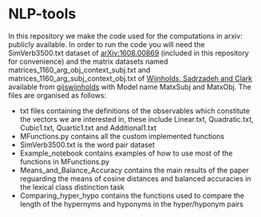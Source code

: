 # NLP-tools

In this repository we make the code used for the computations in arxiv:  publicly available. In order to run the code you will need the SimVerb3500.txt dataset of [arXiv:1608.00869](https://arxiv.org/abs/1608.00869#:~:text=Further%2C%20with%20significantly%20larger%20development,of%20methods%20tailored%20to%20verbs.) (included in this repository for convenience) and the matrix datasets named matrices_1160_arg_obj_context_subj.txt and matrices_1160_arg_subj_context_obj.txt of [Wijnholds, Sadrzadeh and Clark](https://aclanthology.org/2020.conll-1.24/) available from [gijswijnholds](https://github.com/gijswijnholds/tensorskipgram-torch) with Model name MatxSubj and MatxObj.
The files are organised as follows:
- txt files containing the definitions of the observables which constitute the vectors we are interested in, these include Linear.txt, Quadratic.txt, Cubic1.txt, Quartic1.txt and Additional1.txt
- MFunctions.py contains all the custom implemented functions
- SimVerb3500.txt is the word pair dataset
- Example_notebook contains examples of how to use most of the functions in MFunctions.py
- Means_and_Balance_Accuracy contains the main results of the paper reguarding the means of cosine distances and balanced accuracies in the lexical class distinction task
- Comparing_hyper_hypo contains the functions used to compare the length of the hypernyms and hyponyms in the hyper/hyponym pairs